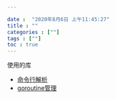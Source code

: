 ```yaml
---

date :  "2020年8月6日 上午11:45:27" 
title : "" 
categories : [""] 
tags : [""] 
toc : true
---
```


使用的库

- [命令行解析](https://github.com/alecthomas/kingpin)
- [goroutine管理](https://github.com/oklog/run)

